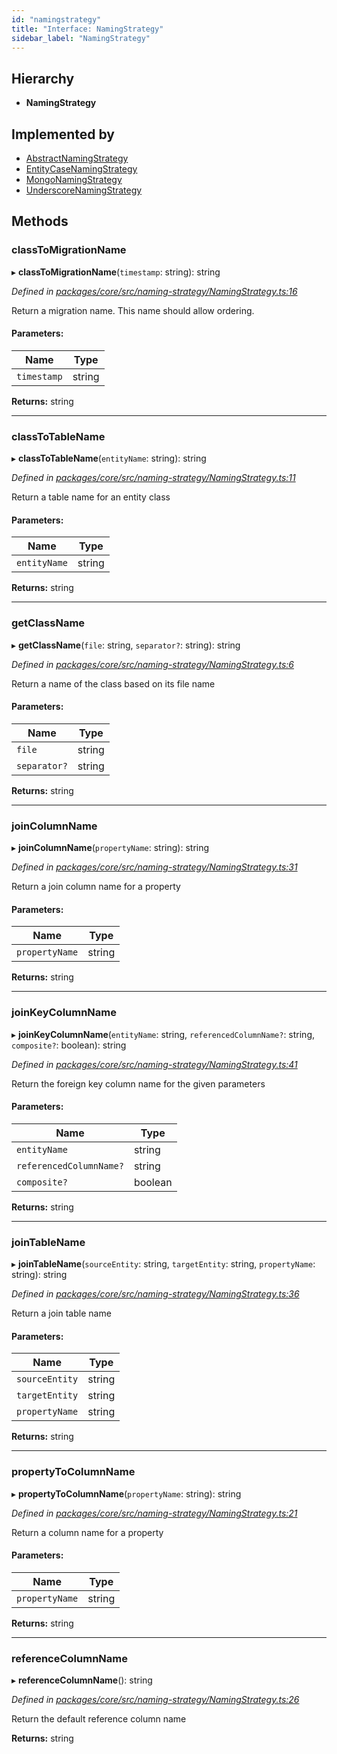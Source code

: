 ```yaml
---
id: "namingstrategy"
title: "Interface: NamingStrategy"
sidebar_label: "NamingStrategy"
---
```


## Hierarchy

* **NamingStrategy**

## Implemented by

* [AbstractNamingStrategy](../classes/abstractnamingstrategy.md)
* [EntityCaseNamingStrategy](../classes/entitycasenamingstrategy.md)
* [MongoNamingStrategy](../classes/mongonamingstrategy.md)
* [UnderscoreNamingStrategy](../classes/underscorenamingstrategy.md)

## Methods

### classToMigrationName

▸ **classToMigrationName**(`timestamp`: string): string

*Defined in [packages/core/src/naming-strategy/NamingStrategy.ts:16](https://github.com/mikro-orm/mikro-orm/blob/8766baa31/packages/core/src/naming-strategy/NamingStrategy.ts#L16)*

Return a migration name. This name should allow ordering.

#### Parameters:

Name | Type |
------ | ------ |
`timestamp` | string |

**Returns:** string

___

### classToTableName

▸ **classToTableName**(`entityName`: string): string

*Defined in [packages/core/src/naming-strategy/NamingStrategy.ts:11](https://github.com/mikro-orm/mikro-orm/blob/8766baa31/packages/core/src/naming-strategy/NamingStrategy.ts#L11)*

Return a table name for an entity class

#### Parameters:

Name | Type |
------ | ------ |
`entityName` | string |

**Returns:** string

___

### getClassName

▸ **getClassName**(`file`: string, `separator?`: string): string

*Defined in [packages/core/src/naming-strategy/NamingStrategy.ts:6](https://github.com/mikro-orm/mikro-orm/blob/8766baa31/packages/core/src/naming-strategy/NamingStrategy.ts#L6)*

Return a name of the class based on its file name

#### Parameters:

Name | Type |
------ | ------ |
`file` | string |
`separator?` | string |

**Returns:** string

___

### joinColumnName

▸ **joinColumnName**(`propertyName`: string): string

*Defined in [packages/core/src/naming-strategy/NamingStrategy.ts:31](https://github.com/mikro-orm/mikro-orm/blob/8766baa31/packages/core/src/naming-strategy/NamingStrategy.ts#L31)*

Return a join column name for a property

#### Parameters:

Name | Type |
------ | ------ |
`propertyName` | string |

**Returns:** string

___

### joinKeyColumnName

▸ **joinKeyColumnName**(`entityName`: string, `referencedColumnName?`: string, `composite?`: boolean): string

*Defined in [packages/core/src/naming-strategy/NamingStrategy.ts:41](https://github.com/mikro-orm/mikro-orm/blob/8766baa31/packages/core/src/naming-strategy/NamingStrategy.ts#L41)*

Return the foreign key column name for the given parameters

#### Parameters:

Name | Type |
------ | ------ |
`entityName` | string |
`referencedColumnName?` | string |
`composite?` | boolean |

**Returns:** string

___

### joinTableName

▸ **joinTableName**(`sourceEntity`: string, `targetEntity`: string, `propertyName`: string): string

*Defined in [packages/core/src/naming-strategy/NamingStrategy.ts:36](https://github.com/mikro-orm/mikro-orm/blob/8766baa31/packages/core/src/naming-strategy/NamingStrategy.ts#L36)*

Return a join table name

#### Parameters:

Name | Type |
------ | ------ |
`sourceEntity` | string |
`targetEntity` | string |
`propertyName` | string |

**Returns:** string

___

### propertyToColumnName

▸ **propertyToColumnName**(`propertyName`: string): string

*Defined in [packages/core/src/naming-strategy/NamingStrategy.ts:21](https://github.com/mikro-orm/mikro-orm/blob/8766baa31/packages/core/src/naming-strategy/NamingStrategy.ts#L21)*

Return a column name for a property

#### Parameters:

Name | Type |
------ | ------ |
`propertyName` | string |

**Returns:** string

___

### referenceColumnName

▸ **referenceColumnName**(): string

*Defined in [packages/core/src/naming-strategy/NamingStrategy.ts:26](https://github.com/mikro-orm/mikro-orm/blob/8766baa31/packages/core/src/naming-strategy/NamingStrategy.ts#L26)*

Return the default reference column name

**Returns:** string
